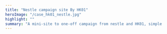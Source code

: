 ```yaml
---
title: "Nestle campaign site By HK01"
heroImage: "/case_hk01_nestle.jpg"
highlight: ""
summary: "A mini-site to one-off campaign from nestle and HK01, simple web page to let users answer the questionnaire and lucky draw."
---
```

